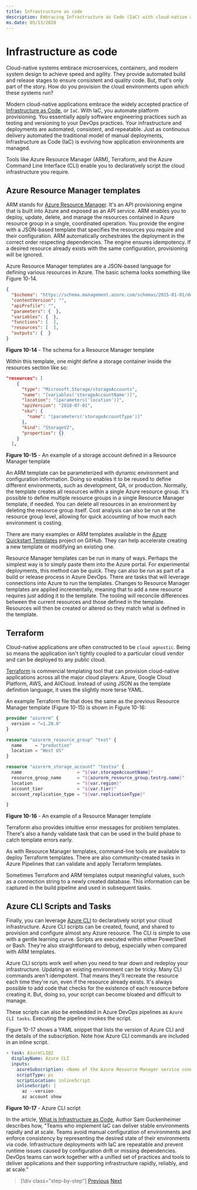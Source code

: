 ```yaml
---
title: Infrastructure as code
description: Embracing Infrastructure as Code (IaC) with cloud-native applications
ms.date: 05/13/2020
---
```


# Infrastructure as code

Cloud-native systems embrace microservices, containers, and modern system design to achieve speed and agility. They provide automated build and release stages to ensure consistent and quality code. But, that's only part of the story. How do you provision the cloud environments upon which these systems run?

Modern cloud-native applications embrace the widely accepted practice of [Infrastructure as Code](https://docs.microsoft.com/azure/devops/learn/what-is-infrastructure-as-code), or `IaC`.  With IaC, you automate platform provisioning. You essentially apply software engineering practices such as testing and versioning to your DevOps practices. Your infrastructure and deployments are automated, consistent, and repeatable. Just as continuous delivery automated the traditional model of manual deployments, Infrastructure as Code (IaC) is evolving how application environments are managed.

Tools like Azure Resource Manager (ARM), Terraform, and the Azure Command Line Interface (CLI) enable you to declaratively script the cloud infrastructure you require.

## Azure Resource Manager templates

ARM stands for [Azure Resource Manager](https://azure.microsoft.com/documentation/articles/resource-group-overview/). It's an API provisioning engine that is built into Azure and exposed as an API service. ARM enables you to deploy, update, delete, and manage the resources contained in Azure resource group in a single, coordinated operation. You provide the engine with a JSON-based template that specifies the resources you require and their configuration. ARM automatically orchestrates the deployment in the correct order respecting dependencies. The engine ensures idempotency. If a desired resource already exists with the same configuration, provisioning will be ignored.

Azure Resource Manager templates are a JSON-based language for defining various resources in Azure. The basic schema looks something like Figure 10-14.

```json
{
  "$schema": "https://schema.management.azure.com/schemas/2015-01-01/deploymentTemplate.json#",
  "contentVersion": "",
  "apiProfile": "",
  "parameters": {  },
  "variables": {  },
  "functions": [  ],
  "resources": [  ],
  "outputs": {  }
}
```

**Figure 10-14** - The schema for a Resource Manager template

Within this template, one might define a storage container inside the resources section like so:

```json
"resources": [
    {
      "type": "Microsoft.Storage/storageAccounts",
      "name": "[variables('storageAccountName')]",
      "location": "[parameters('location')]",
      "apiVersion": "2018-07-01",
      "sku": {
        "name": "[parameters('storageAccountType')]"
      },
      "kind": "StorageV2",
      "properties": {}
    }
  ],
```

**Figure 10-15** - An example of a storage account defined in a Resource Manager template

An ARM template can be parameterized with dynamic environment and configuration information. Doing so enables it to be reused to define different environments, such as development, QA, or production. Normally, the template creates all resources within a single Azure resource group. It's possible to define multiple resource groups in a single Resource Manager template, if needed. You can delete all resources in an environment by deleting the resource group itself. Cost analysis can also be run at the resource group level, allowing for quick accounting of how much each environment is costing.

There are many examples or ARM templates available in the [Azure Quickstart Templates](https://github.com/Azure/azure-quickstart-templates) project on GitHub. They can help accelerate creating a new template or modifying an existing one.

Resource Manager templates can be run in many of ways. Perhaps the simplest way is to simply paste them into the Azure portal. For experimental deployments, this method can be quick. They can also be run as part of a build or release process in Azure DevOps. There are tasks that will leverage connections into Azure to run the templates. Changes to Resource Manager templates are applied incrementally, meaning that to add a new resource requires just adding it to the template. The tooling will reconcile differences between the current resources and those defined in the template. Resources will then be created or altered so they match what is defined in the template.  

## Terraform

Cloud-native applications are often constructed to be `cloud agnostic`. Being so means the application isn't tightly coupled to a particular cloud vendor and can be deployed to any public cloud.

[Terraform](https://www.terraform.io/) is commercial templating tool that can provision cloud-native applications across all the major cloud players: Azure, Google Cloud Platform, AWS, and AliCloud. Instead of using JSON as the template definition language, it uses the slightly more terse YAML.

An example Terraform file that does the same as the previous Resource Manager template (Figure 10-15) is shown in Figure 10-16:

```terraform
provider "azurerm" {
  version = "=1.28.0"
}

resource "azurerm_resource_group" "test" {
  name     = "production"
  location = "West US"
}

resource "azurerm_storage_account" "testsa" {
  name                     = "${var.storageAccountName}"
  resource_group_name      = "${azurerm_resource_group.testrg.name}"
  location                 = "${var.region}"
  account_tier             = "${var.tier}"
  account_replication_type = "${var.replicationType}"

}
```

**Figure 10-16** - An example of a Resource Manager template

Terraform also provides intuitive error messages for problem templates. There's also a handy validate task that can be used in the build phase to catch template errors early.

As with Resource Manager templates, command-line tools are available to deploy Terraform templates. There are also community-created tasks in Azure Pipelines that can validate and apply Terraform templates.

Sometimes Terraform and ARM templates output meaningful values, such as a connection string to a newly created database. This information can be captured in the build pipeline and used in subsequent tasks.

## Azure CLI Scripts and Tasks

Finally, you can leverage [Azure CLI](https://docs.microsoft.com/cli/azure/) to declaratively script your cloud infrastructure. Azure CLI scripts can be created, found, and shared to provision and configure almost any Azure resource. The CLI is simple to use with a gentle learning curve. Scripts are executed within either PowerShell or Bash. They're also straightforward to debug, especially when compared with ARM templates.

Azure CLI scripts work well when you need to tear down and redeploy your infrastructure. Updating an existing environment can be tricky. Many CLI commands aren't idempotent. That means they'll recreate the resource each time they're run, even if the resource already exists. It's always possible to add code that checks for the existence of each resource before creating it. But, doing so, your script can become bloated and difficult to manage.

These scripts can also be embedded in Azure DevOps pipelines as `Azure CLI tasks`. Executing the pipeline invokes the script.

Figure 10-17 shows a YAML snippet that lists the version of Azure CLI and the details of the subscription. Note how Azure CLI commands are included in an inline script.

```yaml
- task: AzureCLI@2
  displayName: Azure CLI
  inputs:
    azureSubscription: <Name of the Azure Resource Manager service connection>
    scriptType: ps
    scriptLocation: inlineScript
    inlineScript: |
      az --version
      az account show
```

**Figure 10-17** - Azure CLI script

In the article, [What is Infrastructure as Code](https://docs.microsoft.com/azure/devops/learn/what-is-infrastructure-as-code), Author Sam Guckenheimer describes how, "Teams who implement IaC can deliver stable environments rapidly and at scale. Teams avoid manual configuration of environments and enforce consistency by representing the desired state of their environments via code. Infrastructure deployments with IaC are repeatable and prevent runtime issues caused by configuration drift or missing dependencies. DevOps teams can work together with a unified set of practices and tools to deliver applications and their supporting infrastructure rapidly, reliably, and at scale."

>[!div class="step-by-step"]
>[Previous](feature-flags.md)
>[Next](application-bundles.md)
